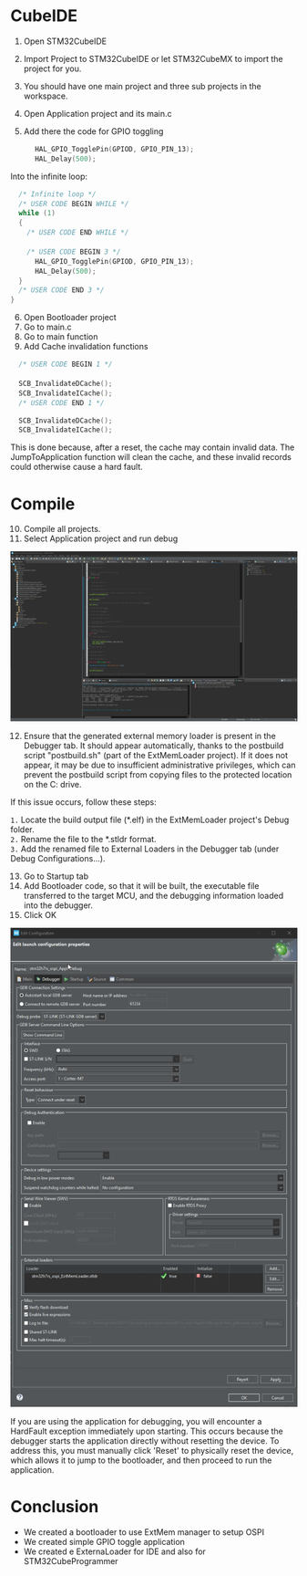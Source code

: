# CubeIDE
1. Open STM32CubeIDE
2. Import Project to STM32CubeIDE or let STM32CubeMX to import the project for you.
3. You should have one main project and three sub projects in the workspace. 

4. Open Application project and its main.c
5. Add there the code for GPIO toggling

```c
	  HAL_GPIO_TogglePin(GPIOD, GPIO_PIN_13);
	  HAL_Delay(500);
```

Into the infinite loop:

```c
  /* Infinite loop */
  /* USER CODE BEGIN WHILE */
  while (1)
  {
    /* USER CODE END WHILE */

    /* USER CODE BEGIN 3 */
	  HAL_GPIO_TogglePin(GPIOD, GPIO_PIN_13);
	  HAL_Delay(500);
  }
  /* USER CODE END 3 */
}
```

6. Open Bootloader project
7. Go to main.c
8. Go to main function 
9. Add Cache invalidation functions

```c
  /* USER CODE BEGIN 1 */

  SCB_InvalidateDCache();
  SCB_InvalidateICache();
  /* USER CODE END 1 */
```

```c
  SCB_InvalidateDCache();
  SCB_InvalidateICache();
```
This is done because, after a reset, the cache may contain invalid data. The JumpToApplication function will clean the cache, and these invalid records could otherwise cause a hard fault.

# Compile

10. Compile all projects.
11. Select Application project and run debug

![run debug](./img/24_03_11_425.gif)

12. Ensure that the generated external memory loader is present in the Debugger tab. 
It should appear automatically, thanks to the postbuild script "postbuild.sh" (part of the ExtMemLoader project). If it does not appear, it may be due to insufficient administrative privileges, which can prevent the postbuild script from copying files to the protected location on the C: drive.

If this issue occurs, follow these steps:

`1.` Locate the build output file (*.elf) in the ExtMemLoader project's Debug folder.<br>
`2.` Rename the file to the *.stldr format.<br> 
`3.` Add the renamed file to External Loaders in the Debugger tab (under Debug Configurations...). 

13. Go to Startup tab
14. Add Bootloader code, so that it will be built, the executable file transferred to the target MCU,
and the debugging information loaded into the debugger.
15. Click OK

![debug setup](./img/24_03_11_427.gif)

If you are using the application for debugging, you will encounter a HardFault exception immediately upon starting. This occurs because the debugger starts the application directly without resetting the device. To address this, you must manually click 'Reset' to physically reset the device, which allows it to jump to the bootloader, and then proceed to run the application.


# Conclusion


* We created a bootloader to use ExtMem manager to setup OSPI
* We created simple GPIO toggle application
* We created e ExternaLoader for IDE and also for STM32CubeProgrammer 
